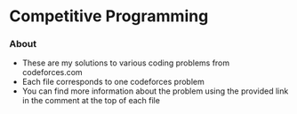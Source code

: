# Competitive Programming

### About

 * These are my solutions to various coding problems from codeforces.com
 * Each file corresponds to one codeforces problem
 * You can find more information about the problem using the provided link in the comment at the top of each file